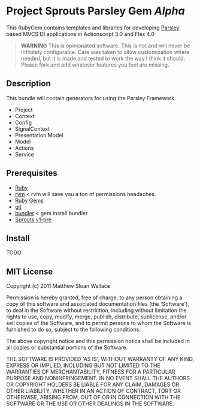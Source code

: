 # Project Sprouts Parsley Gem _Alpha_

This RubyGem contains templates and libraries for developing [Parsley](http://www.spicefactory.org/) based MVCS DI applications in Actionscript 3.0 and Flex 4.0  

>**WARNING** This is opinionated software. 
This is not and will never be infinitely configurable. Care was taken to allow customization where needed, but it is made and tested to 	work the way I think it should. Please fork and add whatever features you feel are missing.

## Description

This bundle will contain generators for using the Parsley Framework

* Project
* Context
* Config
* SignalContext
* Presentation Model
* Model
* Actions
* Service


## Prerequisites

* [Ruby](http://www.ruby-lang.org/)
* [rvm](http://rvm.beginrescueend.com/) < rvm will save you a ton of permissions headaches.
* [Ruby Gems](http://rubygems.org/pages/download)
* [git](http://git-scm.com/download)
* [bundler](http://gembundler.com/) < gem install bundler
* [Sprouts v1-pre](http://github.com/lukebayes/project-sprouts)

## Install
	
TODO
	
## MIT License

Copyright (c) 2011 Matthew Sloan Wallace

Permission is hereby granted, free of charge, to any person obtaining
a copy of this software and associated documentation files (the
'Software'), to deal in the Software without restriction, including
without limitation the rights to use, copy, modify, merge, publish,
distribute, sublicense, and/or sell copies of the Software, and to
permit persons to whom the Software is furnished to do so, subject to
the following conditions:

The above copyright notice and this permission notice shall be
included in all copies or substantial portions of the Software.

THE SOFTWARE IS PROVIDED 'AS IS', WITHOUT WARRANTY OF ANY KIND,
EXPRESS OR IMPLIED, INCLUDING BUT NOT LIMITED TO THE WARRANTIES OF
MERCHANTABILITY, FITNESS FOR A PARTICULAR PURPOSE AND NONINFRINGEMENT.
IN NO EVENT SHALL THE AUTHORS OR COPYRIGHT HOLDERS BE LIABLE FOR ANY
CLAIM, DAMAGES OR OTHER LIABILITY, WHETHER IN AN ACTION OF CONTRACT,
TORT OR OTHERWISE, ARISING FROM, OUT OF OR IN CONNECTION WITH THE
SOFTWARE OR THE USE OR OTHER DEALINGS IN THE SOFTWARE.
